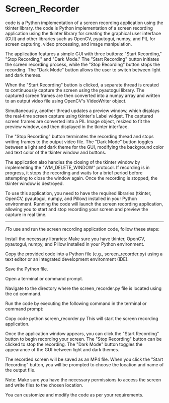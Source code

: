 # Screen_Recorder
code is a Python implementation of a screen recording application using the tkinter library.
the code is Python implementation of a screen recording application using the tkinter library for creating the graphical user interface (GUI) and other libraries such as OpenCV, pyautogui, numpy, and PIL for screen capturing, video processing, and image manipulation.

The application features a simple GUI with three buttons: "Start Recording," "Stop Recording," and "Dark Mode." The "Start Recording" button initiates the screen recording process, while the "Stop Recording" button stops the recording. The "Dark Mode" button allows the user to switch between light and dark themes.

When the "Start Recording" button is clicked, a separate thread is created to continuously capture the screen using the pyautogui library. The captured screen frames are then converted into a numpy array and written to an output video file using OpenCV's VideoWriter object.

Simultaneously, another thread updates a preview window, which displays the real-time screen capture using tkinter's Label widget. The captured screen frames are converted into a PIL Image object, resized to fit the preview window, and then displayed in the tkinter interface.

The "Stop Recording" button terminates the recording thread and stops writing frames to the output video file. The "Dark Mode" button toggles between a light and dark theme for the GUI, modifying the background color and text color of the tkinter window and buttons.

The application also handles the closing of the tkinter window by implementing the "WM_DELETE_WINDOW" protocol. If recording is in progress, it stops the recording and waits for a brief period before attempting to close the window again. Once the recording is stopped, the tkinter window is destroyed.

To use this application, you need to have the required libraries (tkinter, OpenCV, pyautogui, numpy, and Pillow) installed in your Python environment. Running the code will launch the screen recording application, allowing you to start and stop recording your screen and preview the capture in real time.
******************************************************************************************************************************************
/To use and run the screen recording application code, follow these steps:

Install the necessary libraries: Make sure you have tkinter, OpenCV, pyautogui, numpy, and Pillow installed in your Python environment.

Copy the provided code into a Python file (e.g., screen_recorder.py) using a text editor or an integrated development environment (IDE).

Save the Python file.

Open a terminal or command prompt.

Navigate to the directory where the screen_recorder.py file is located using the cd command.

Run the code by executing the following command in the terminal or command prompt:

Copy code
python screen_recorder.py
This will start the screen recording application.

Once the application window appears, you can click the "Start Recording" button to begin recording your screen. The "Stop Recording" button can be clicked to stop the recording. The "Dark Mode" button toggles the appearance of the GUI between light and dark themes.

The recorded screen will be saved as an MP4 file. When you click the "Start Recording" button, you will be prompted to choose the location and name of the output file.

Note: Make sure you have the necessary permissions to access the screen and write files to the chosen location.

You can customize and modify the code as per your requirements.
